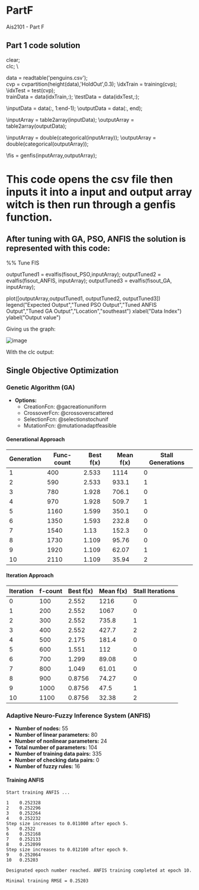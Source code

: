 # PartF
Ais2101 - Part F

## Part 1 code solution

clear;\
clc;
\

data = readtable('penguins.csv');
\
cvp = cvpartition(height(data),'HoldOut',0.3);
\idxTrain = training(cvp);
\idxTest = test(cvp);
\
trainData = data(idxTrain,:);
\testData = data(idxTest,:);

\inputData = data(:, 1:end-1);
\outputData = data(:, end); 

\inputArray = table2array(inputData);
\outputArray = table2array(outputData);

\inputArray = double(categorical(inputArray));
\outputArray = double(categorical(outputArray));


\fis = genfis(inputArray,outputArray);


# This code opens the csv file then inputs it into a input and output array witch is then run through a genfis function.

##  After tuning with GA, PSO, ANFIS the solution is represented with this code:
%% Tune FIS

outputTuned1 = evalfis(fisout_PSO,inputArray);
outputTuned2 = evalfis(fisout_ANFIS, inputArray);
outputTuned3 = evalfis(fisout_GA, inputArray);

plot([outputArray,outputTuned1, outputTuned2, outputTuned3])
legend("Expected Output","Tuned PSO Output","Tuned ANFIS Output","Tuned GA Output","Location","southeast")
xlabel("Data Index")
ylabel("Output value")

Giving us the graph:

![image](https://github.com/AndreFug/PartF/assets/67748209/a5172e80-f47a-47c8-bfe9-a4eaa53406a1)


With the clc output:


## Single Objective Optimization

### Genetic Algorithm (GA)

- **Options:**
  - CreationFcn: @gacreationuniform
  - CrossoverFcn: @crossoverscattered
  - SelectionFcn: @selectionstochunif
  - MutationFcn: @mutationadaptfeasible

#### Generational Approach

| Generation | Func-count | Best f(x) | Mean f(x) | Stall Generations |
|------------|------------|-----------|-----------|------------------|
| 1          | 400        | 2.533     | 1114      | 0                |
| 2          | 590        | 2.533     | 933.1     | 1                |
| 3          | 780        | 1.928     | 706.1     | 0                |
| 4          | 970        | 1.928     | 509.7     | 1                |
| 5          | 1160       | 1.599     | 350.1     | 0                |
| 6          | 1350       | 1.593     | 232.8     | 0                |
| 7          | 1540       | 1.13      | 152.3     | 0                |
| 8          | 1730       | 1.109     | 95.76     | 0                |
| 9          | 1920       | 1.109     | 62.07     | 1                |
| 10         | 2110       | 1.109     | 35.94     | 2                |

#### Iteration Approach

| Iteration | f-count | Best f(x) | Mean f(x) | Stall Iterations |
|-----------|---------|-----------|-----------|------------------|
| 0         | 100     | 2.552     | 1216      | 0                |
| 1         | 200     | 2.552     | 1067      | 0                |
| 2         | 300     | 2.552     | 735.8     | 1                |
| 3         | 400     | 2.552     | 427.7     | 2                |
| 4         | 500     | 2.175     | 181.4     | 0                |
| 5         | 600     | 1.551     | 112       | 0                |
| 6         | 700     | 1.299     | 89.08     | 0                |
| 7         | 800     | 1.049     | 61.01     | 0                |
| 8         | 900     | 0.8756    | 74.27     | 0                |
| 9         | 1000    | 0.8756    | 47.5      | 1                |
| 10        | 1100    | 0.8756    | 32.38     | 2                |

### Adaptive Neuro-Fuzzy Inference System (ANFIS)

- **Number of nodes:** 55
- **Number of linear parameters:** 80
- **Number of nonlinear parameters:** 24
- **Total number of parameters:** 104
- **Number of training data pairs:** 335
- **Number of checking data pairs:** 0
- **Number of fuzzy rules:** 16

#### Training ANFIS

```
Start training ANFIS ...

1    0.252328
2    0.252296
3    0.252264
4    0.252232
Step size increases to 0.011000 after epoch 5.
5    0.2522
6    0.252168
7    0.252133
8    0.252099
Step size increases to 0.012100 after epoch 9.
9    0.252064
10   0.25203

Designated epoch number reached. ANFIS training completed at epoch 10.

Minimal training RMSE = 0.25203
```
